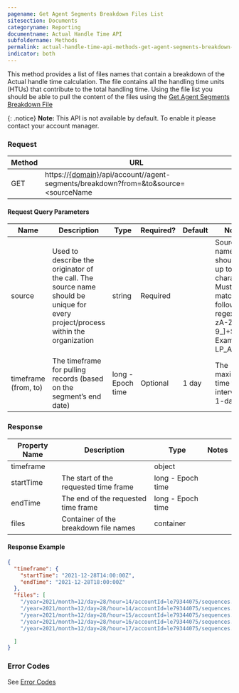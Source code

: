 ```yaml
---
pagename: Get Agent Segments Breakdown Files List
sitesection: Documents
categoryname: Reporting
documentname: Actual Handle Time API
subfoldername: Methods
permalink: actual-handle-time-api-methods-get-agent-segments-breakdown-files-list.html
indicator: both
---
```


This method provides a list of files names that contain a breakdown of the Actual handle time calculation. The file contains all the handling time units (HTUs) that contribute to the total handling time.
Using the file list you should be able to pull the content of the files using the [Get Agent Segments Breakdown File](actual-handle-time-api-methods-get-agent-segments-breakdown-file.html) 

{: .notice}
**Note:**
This API is not available by default. To enable it please contact your account manager.

### Request

| Method | URL                                                                                                                                                  |
|--------|------------------------------------------------------------------------------------------------------------------------------------------------------|
| GET    | https://[{domain}](/agent-domain-domain-api.html)/api/account/<accountId>/agent-segments/breakdown?from=<timestamp>&to<timestamp>&source=<sourceName |

#### Request Query Parameters

| Name                 | Description                                                                                                                     | Type              | Required? | Default | Notes                                                                                                          |
|----------------------|---------------------------------------------------------------------------------------------------------------------------------|-------------------|-----------|---------|----------------------------------------------------------------------------------------------------------------|
| source               | Used to describe the originator of the call. The source name should be unique for every project/process within the organization | string            | Required  |         | Source name should be up to 20 characters. Must match the following regex: ^[a-zA-Z0-9_]+$ Example: LP_AgentUI |
| timeframe (from, to) | The timeframe for pulling records (based on the segment’s end date)                                                             | long - Epoch time | Optional  | 1 day   | The maximum time frame interval is 1-day                                                                       |

### Response

| Property Name | Description                           | Type              | Notes |
|---------------|---------------------------------------|-------------------|-------|
| timeframe     |                                       | object            |       |
| startTime     | The start of the requested time frame | long - Epoch time |       |
| endTime       | The end of the requested time frame   | long - Epoch time |       |
| files         | Container of the breakdown file names | container         |       |

#### Response Example

```json
{
  "timeframe": {
    "startTime": "2021-12-28T14:00:00Z",
    "endTime": "2021-12-28T18:00:00Z"
  },
  "files": [
    "/year=2021/month=12/day=28/hour=14/accountId=le79344075/sequences.1642602416000.20220117180636.00053.json.gz",
    "/year=2021/month=12/day=28/hour=14/accountId=le79344075/sequences.1642602416000.20220117180636.00054.json.gz",
    "/year=2021/month=12/day=28/hour=15/accountId=le79344075/sequences.1642602416000.20220117180636.00055.json.gz",
    "/year=2021/month=12/day=28/hour=16/accountId=le79344075/sequences.1642602416000.20220117180636.00056.json.gz",
    "/year=2021/month=12/day=28/hour=17/accountId=le79344075/sequences.1642602416000.20220117180636.00057.json.gz"

  ]
}
```

### Error Codes

See [Error Codes](actual-handle-time-api-error-codes.html)
